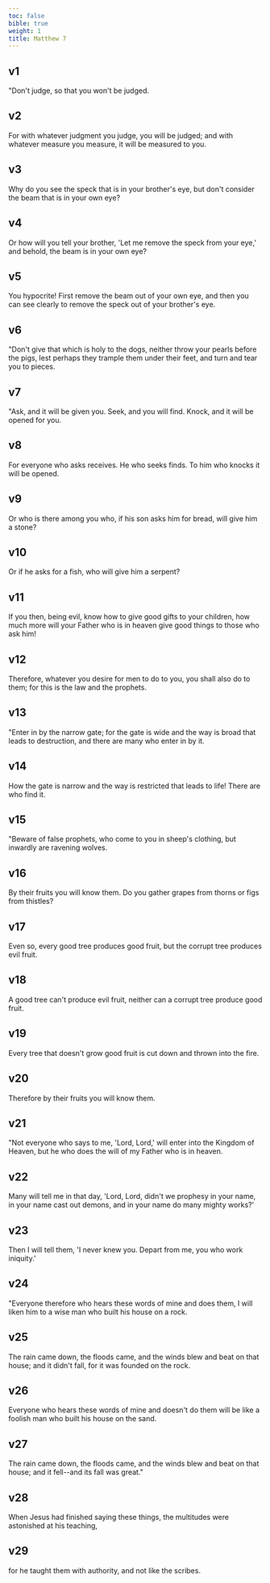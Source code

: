 ```yaml
---
toc: false
bible: true
weight: 1
title: Matthew 7
---
```




## v1 
"Don't judge, so that you won't be judged. 

## v2 
For with whatever judgment you judge, you will be judged; and with whatever measure you measure, it will be measured to you. 

## v3 
Why do you see the speck that is in your brother's eye, but don't consider the beam that is in your own eye? 

## v4 
Or how will you tell your brother, 'Let me remove the speck from your eye,' and behold, the beam is in your own eye? 

## v5 
You hypocrite! First remove the beam out of your own eye, and then you can see clearly to remove the speck out of your brother's eye. 

## v6 
"Don't give that which is holy to the dogs, neither throw your pearls before the pigs, lest perhaps they trample them under their feet, and turn and tear you to pieces. 

## v7 
"Ask, and it will be given you. Seek, and you will find. Knock, and it will be opened for you. 

## v8 
For everyone who asks receives. He who seeks finds. To him who knocks it will be opened. 

## v9 
Or who is there among you who, if his son asks him for bread, will give him a stone? 

## v10 
Or if he asks for a fish, who will give him a serpent? 

## v11 
If you then, being evil, know how to give good gifts to your children, how much more will your Father who is in heaven give good things to those who ask him! 

## v12 
Therefore, whatever you desire for men to do to you, you shall also do to them; for this is the law and the prophets. 

## v13 
"Enter in by the narrow gate; for the gate is wide and the way is broad that leads to destruction, and there are many who enter in by it. 

## v14 
How the gate is narrow and the way is restricted that leads to life! There are who find it. 

## v15 
"Beware of false prophets, who come to you in sheep's clothing, but inwardly are ravening wolves. 

## v16 
By their fruits you will know them. Do you gather grapes from thorns or figs from thistles? 

## v17 
Even so, every good tree produces good fruit, but the corrupt tree produces evil fruit. 

## v18 
A good tree can't produce evil fruit, neither can a corrupt tree produce good fruit. 

## v19 
Every tree that doesn't grow good fruit is cut down and thrown into the fire. 

## v20 
Therefore by their fruits you will know them. 

## v21 
"Not everyone who says to me, 'Lord, Lord,' will enter into the Kingdom of Heaven, but he who does the will of my Father who is in heaven. 

## v22 
Many will tell me in that day, 'Lord, Lord, didn't we prophesy in your name, in your name cast out demons, and in your name do many mighty works?' 

## v23 
Then I will tell them, 'I never knew you. Depart from me, you who work iniquity.' 

## v24 
"Everyone therefore who hears these words of mine and does them, I will liken him to a wise man who built his house on a rock. 

## v25 
The rain came down, the floods came, and the winds blew and beat on that house; and it didn't fall, for it was founded on the rock. 

## v26 
Everyone who hears these words of mine and doesn't do them will be like a foolish man who built his house on the sand. 

## v27 
The rain came down, the floods came, and the winds blew and beat on that house; and it fell--and its fall was great." 

## v28 
When Jesus had finished saying these things, the multitudes were astonished at his teaching, 

## v29 
for he taught them with authority, and not like the scribes.
